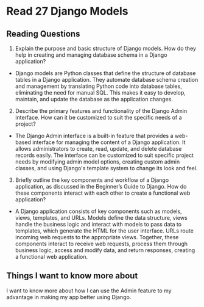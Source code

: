 # Read 27 Django Models

## Reading Questions
1. Explain the purpose and basic structure of Django models. How do they help in creating and managing database schema in a Django application?
* Django models are Python classes that define the structure of database tables in a Django application. They automate database schema creation and management by translating Python code into database tables, eliminating the need for manual SQL. This makes it easy to develop, maintain, and update the database as the application changes.

2. Describe the primary features and functionality of the Django Admin interface. How can it be customized to suit the specific needs of a project?
* The Django Admin interface is a built-in feature that provides a web-based interface for managing the content of a Django application. It allows administrators to create, read, update, and delete database records easily. The interface can be customized to suit specific project needs by modifying admin model options, creating custom admin classes, and using Django's template system to change its look and feel. 

3. Briefly outline the key components and workflow of a Django application, as discussed in the Beginner’s Guide to Django. How do these components interact with each other to create a functional web application?
* A Django application consists of key components such as models, views, templates, and URLs. Models define the data structure, views handle the business logic and interact with models to pass data to templates, which generate the HTML for the user interface. URLs route incoming web requests to the appropriate views. Together, these components interact to receive web requests, process them through business logic, access and modify data, and return responses, creating a functional web application.

## Things I want to know more about
I want to know more about how I can use the Admin feature to my advantage in making my app better using Django. 